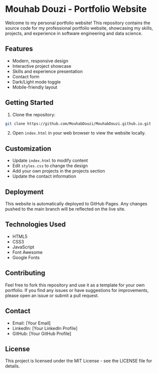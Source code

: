 # Mouhab Douzi - Portfolio Website

Welcome to my personal portfolio website! This repository contains the source code for my professional portfolio website, showcasing my skills, projects, and experience in software engineering and data science.

## Features

- Modern, responsive design
- Interactive project showcase
- Skills and experience presentation
- Contact form
- Dark/Light mode toggle
- Mobile-friendly layout

## Getting Started

1. Clone the repository:
```bash
git clone https://github.com/MouhabDouzi/MouhabDouzi.github.io.git
```

2. Open `index.html` in your web browser to view the website locally.

## Customization

- Update `index.html` to modify content
- Edit `styles.css` to change the design
- Add your own projects in the projects section
- Update the contact information

## Deployment

This website is automatically deployed to GitHub Pages. Any changes pushed to the main branch will be reflected on the live site.

## Technologies Used

- HTML5
- CSS3
- JavaScript
- Font Awesome
- Google Fonts

## Contributing

Feel free to fork this repository and use it as a template for your own portfolio. If you find any issues or have suggestions for improvements, please open an issue or submit a pull request.

## Contact

- Email: [Your Email]
- LinkedIn: [Your LinkedIn Profile]
- GitHub: [Your GitHub Profile]

## License

This project is licensed under the MIT License - see the LICENSE file for details.
